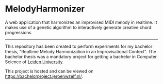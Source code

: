 # MelodyHarmonizer
A web application that harmonizes an improvised MIDI melody in realtime. It makes use of a genetic algorithm to interactively generate creative chord progressions.
- - -

This repository has been created to perform experiments for my bachelor thesis, "Realtime Melody Harmonization in an Improvisational Context".
The bachelor thesis was a mandatory project for getting a bachelor in Computer Science of [Leiden University](https://www.universiteitleiden.nl/).

This project is hosted and can be viewed on https://bachelorproject.jeroenwzelf.nl/.

